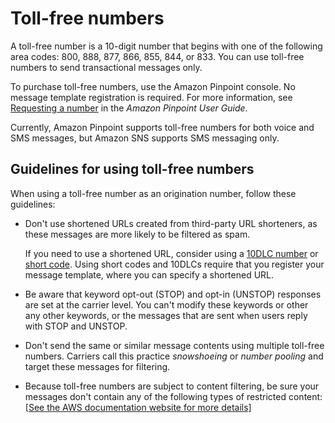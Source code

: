 # Toll\-free numbers<a name="channels-sms-originating-identities-tfn"></a>

A toll\-free number is a 10\-digit number that begins with one of the following area codes: 800, 888, 877, 866, 855, 844, or 833\. You can use toll\-free numbers to send transactional messages only\. 

To purchase toll\-free numbers, use the Amazon Pinpoint console\. No message template registration is required\. For more information, see [Requesting a number](https://docs.aws.amazon.com/pinpoint/latest/userguide/settings-request-number.html) in the *Amazon Pinpoint User Guide*\.

Currently, Amazon Pinpoint supports toll\-free numbers for both voice and SMS messages, but Amazon SNS supports SMS messaging only\. 

## Guidelines for using toll\-free numbers<a name="tfn-guidelines"></a>

When using a toll\-free number as an origination number, follow these guidelines:
+ Don't use shortened URLs created from third\-party URL shorteners, as these messages are more likely to be filtered as spam\.

  If you need to use a shortened URL, consider using a [10DLC number](channels-sms-originating-identities-10dlc.md) or [short code](channels-sms-originating-identities-short-codes.md)\. Using short codes and 10DLCs require that you register your message template, where you can specify a shortened URL\.
+ Be aware that keyword opt\-out \(STOP\) and opt\-in \(UNSTOP\) responses are set at the carrier level\. You can't modify these keywords or other any other keywords, or the messages that are sent when users reply with STOP and UNSTOP\.
+ Don't send the same or similar message contents using multiple toll\-free numbers\. Carriers call this practice *snowshoeing* or *number pooling* and target these messages for filtering\.
+ Because toll\-free numbers are subject to content filtering, be sure your messages don't contain any of the following types of restricted content:    
[\[See the AWS documentation website for more details\]](http://docs.aws.amazon.com/sns/latest/dg/channels-sms-originating-identities-tfn.html)